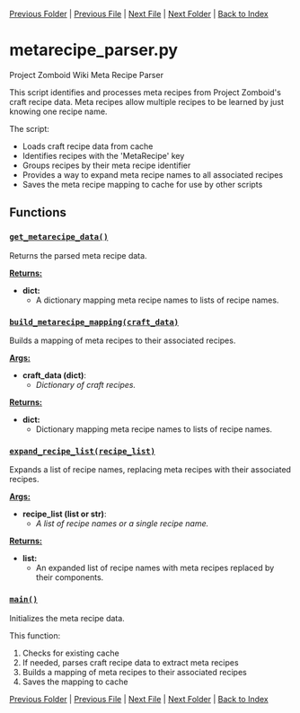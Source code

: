 [Previous Folder](../objects/body_location.md) | [Previous File](literature_parser.md) | [Next File](movable_definitions_parser.md) | [Next Folder](../recipes/craft_recipes.md) | [Back to Index](../../index.md)

# metarecipe_parser.py

Project Zomboid Wiki Meta Recipe Parser

This script identifies and processes meta recipes from Project Zomboid's craft recipe data.
Meta recipes allow multiple recipes to be learned by just knowing one recipe name.

The script:
- Loads craft recipe data from cache
- Identifies recipes with the 'MetaRecipe' key
- Groups recipes by their meta recipe identifier
- Provides a way to expand meta recipe names to all associated recipes
- Saves the meta recipe mapping to cache for use by other scripts

## Functions

### [`get_metarecipe_data()`](https://github.com/Vaileasys/pz-wiki_parser/blob/main/scripts/parser/metarecipe_parser.py#L29)

Returns the parsed meta recipe data.


<ins>**Returns:**</ins>
  - **dict:**
      - A dictionary mapping meta recipe names to lists of recipe names.

### [`build_metarecipe_mapping(craft_data)`](https://github.com/Vaileasys/pz-wiki_parser/blob/main/scripts/parser/metarecipe_parser.py#L42)

Builds a mapping of meta recipes to their associated recipes.


<ins>**Args:**</ins>
  - **craft_data (dict)**:
      - _Dictionary of craft recipes._

<ins>**Returns:**</ins>
  - **dict:**
      - Dictionary mapping meta recipe names to lists of recipe names.

### [`expand_recipe_list(recipe_list)`](https://github.com/Vaileasys/pz-wiki_parser/blob/main/scripts/parser/metarecipe_parser.py#L68)

Expands a list of recipe names, replacing meta recipes with their associated recipes.


<ins>**Args:**</ins>
  - **recipe_list (list or str)**:
      - _A list of recipe names or a single recipe name._

<ins>**Returns:**</ins>
  - **list:**
      - An expanded list of recipe names with meta recipes replaced by their components.

### [`main()`](https://github.com/Vaileasys/pz-wiki_parser/blob/main/scripts/parser/metarecipe_parser.py#L98)

Initializes the meta recipe data.

This function:
1. Checks for existing cache
2. If needed, parses craft recipe data to extract meta recipes
3. Builds a mapping of meta recipes to their associated recipes
4. Saves the mapping to cache



[Previous Folder](../objects/body_location.md) | [Previous File](literature_parser.md) | [Next File](movable_definitions_parser.md) | [Next Folder](../recipes/craft_recipes.md) | [Back to Index](../../index.md)
